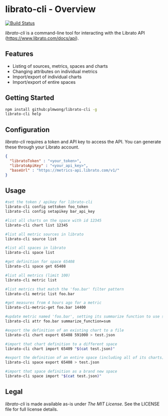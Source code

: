 # librato-cli - Overview #

[![Build Status](https://travis-ci.org/plmwong/librato-cli.svg?branch=master)](https://travis-ci.org/plmwong/librato-cli)

_librato-cli_ is a command-line tool for interacting with the Librato API (https://www.librato.com/docs/api).

## Features ##
* Listing of sources, metrics, spaces and charts
* Changing attributes on individual metrics
* Import/export of individual charts
* Import/export of entire spaces

## Getting Started ##
```bash
npm install github:plmwong/librato-cli -g
librato-cli help
```

## Configuration ##
_librato-cli_ requires a token and API key to access the API. You can generate these through your Librato account.

```json
{
  "libratoToken" : "<your_token>",
  "libratoApiKey" : "<your_api_key>",
  "baseUrl" : "https://metrics-api.librato.com/v1/"
}
```

## Usage ##

```bash
#set the token / apikey for librato-cli
librato-cli config settoken foo_token
librato-cli config setapikey bar_api_key

#list all charts on the space with id 12345
librato-cli chart list 12345

#list all metric sources in librato
librato-cli source list

#list all spaces in librato
librato-cli space list

#get definition for space 65408
librato-cli space get 65408

#list all metrics (limit 100)
librato-cli metric list

#list metrics that match the 'foo.bar' filter pattern
librato-cli metric list foo.bar

#get measures from 4 hours ago for a metric
librato-cli-metric-get foo.bar 14400

#update metric named 'foo.bar', setting its summarize function to use summation
librato-cli attr foo.bar summarize_function=sum

#export the definition of an existing chart to a file
librato-cli chart export 65408 591000 > test.json

#import that chart definition to a different space
librato-cli chart import 65409 "$(cat test.json)"

#export the definition of an entire space (including all of its charts) to a file
librato-cli space export 65408 > test.json

#import that space definition as a brand new space
librato-cli space import "$(cat test.json)"
```

## Legal ##

_librato-cli_ is made available as-is under _The MIT License_. See the LICENSE file for full license details.
